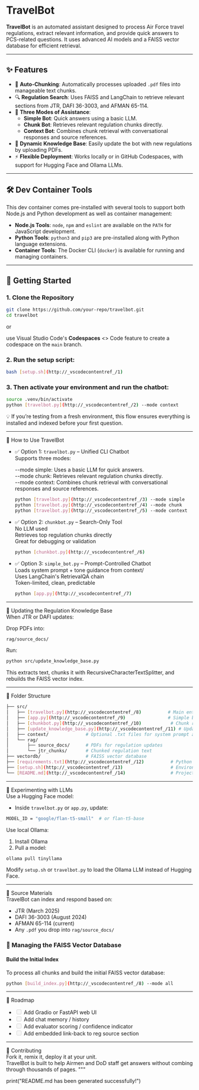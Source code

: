 # TravelBot

**TravelBot** is an automated assistant designed to process Air Force travel regulations, extract relevant information, and provide quick answers to PCS-related questions. It uses advanced AI models and a FAISS vector database for efficient retrieval.

---

## ✨ Features

- 📄 **Auto-Chunking**: Automatically processes uploaded `.pdf` files into manageable text chunks.
- 🔍 **Regulation Search**: Uses FAISS and LangChain to retrieve relevant sections from JTR, DAFI 36-3003, and AFMAN 65-114.
- 🤖 **Three Modes of Assistance**:
  - **Simple Bot**: Quick answers using a basic LLM.
  - **Chunk Bot**: Retrieves relevant regulation chunks directly.
  - **Context Bot**: Combines chunk retrieval with conversational responses and source references.
- 📂 **Dynamic Knowledge Base**: Easily update the bot with new regulations by uploading PDFs.
- ⚡ **Flexible Deployment**: Works locally or in GitHub Codespaces, with support for Hugging Face and Ollama LLMs.

---

## 🛠️ Dev Container Tools

This dev container comes pre-installed with several tools to support both Node.js and Python development as well as container management:
- **Node.js Tools**: `node`, `npm` and `eslint` are available on the `PATH` for JavaScript development.
- **Python Tools**: `python3` and `pip3` are pre-installed along with Python language extensions.
- **Container Tools**: The Docker CLI (`docker`) is available for running and managing containers.

---

## 🚀 Getting Started

### 1. Clone the Repository
```bash
git clone https://github.com/your-repo/travelbot.git
cd travelbot
```
or

use Visual Studio Code's **Codespaces** <> Code feature to create a codespace on the `main` branch.

### 2. Run the setup script:
```bash
bash [setup.sh](http://_vscodecontentref_/1)
```
### 3. Then activate your environment and run the chatbot:
```bash
source .venv/bin/activate
python [travelbot.py](http://_vscodecontentref_/2) --mode context
```

💡 If you’re testing from a fresh environment, this flow ensures everything is installed and indexed before your first question.

---

🧠 How to Use TravelBot
-   ✅ Option 1: `travelbot.py` – Unified CLI Chatbot  
    Supports three modes:

    --mode simple: Uses a basic LLM for quick answers.  
    --mode chunk: Retrieves relevant regulation chunks directly.  
    --mode context: Combines chunk retrieval with conversational responses and source references.
    ```bash
    python [travelbot.py](http://_vscodecontentref_/3) --mode simple
    python [travelbot.py](http://_vscodecontentref_/4) --mode chunk
    python [travelbot.py](http://_vscodecontentref_/5) --mode context
    ```

-   ✅ Option 2: `chunkbot.py` – Search-Only Tool  
    No LLM used  
    Retrieves top regulation chunks directly  
    Great for debugging or validation
    ```bash
    python [chunkbot.py](http://_vscodecontentref_/6)
    ```

-   ✅ Option 3: `simple_bot.py` – Prompt-Controlled Chatbot  
    Loads system prompt + tone guidance from context/  
    Uses LangChain's RetrievalQA chain  
    Token-limited, clean, predictable
    ```bash
    python [app.py](http://_vscodecontentref_/7)
    ```

---

🔄 Updating the Regulation Knowledge Base  
When JTR or DAFI updates:

Drop PDFs into:
```bash
rag/source_docs/
```
Run:
```bash
python src/update_knowledge_base.py
```
This extracts text, chunks it with RecursiveCharacterTextSplitter, and rebuilds the FAISS vector index.

---

🧰 Folder Structure
```bash
├── src/
│   ├── [travelbot.py](http://_vscodecontentref_/8)          # Main entry point for all modes
│   ├── [app.py](http://_vscodecontentref_/9)                # Simple bot
│   ├── [chunkbot.py](http://_vscodecontentref_/10)           # Chunk retriever bot
│   ├── [update_knowledge_base.py](http://_vscodecontentref_/11) # Updates the FAISS vector database
│   ├── context/              # Optional .txt files for system prompt and tone
│   └── rag/
│       ├── source_docs/      # PDFs for regulation updates
│       └── jtr_chunks/       # Chunked regulation text
├── vectordb/                 # FAISS vector database
├── [requirements.txt](http://_vscodecontentref_/12)          # Python dependencies
├── [setup.sh](http://_vscodecontentref_/13)                  # Environment setup script
└── [README.md](http://_vscodecontentref_/14)                 # Project documentation
```

---

🤖 Experimenting with LLMs  
Use a Hugging Face model:  
- Inside `travelbot.py` or `app.py`, update:
```bash
MODEL_ID = "google/flan-t5-small"  # or flan-t5-base
```

Use local Ollama:
1. Install Ollama
2. Pull a model:
```bash
ollama pull tinyllama
```
Modify `setup.sh` or `travelbot.py` to load the Ollama LLM instead of Hugging Face.

---

📘 Source Materials  
TravelBot can index and respond based on:
- JTR (March 2025)
- DAFI 36-3003 (August 2024)
- AFMAN 65-114 (current)
- Any `.pdf` you drop into `rag/source_docs/`

### 🔄 Managing the FAISS Vector Database

#### Build the Initial Index  
To process all chunks and build the initial FAISS vector database:
```bash
python [build_index.py](http://_vscodecontentref_/8) --mode all
```
---

📅 Roadmap
-   <input disabled="" type="checkbox"> Add Gradio or FastAPI web UI
-   <input disabled="" type="checkbox"> Add chat memory / history
-   <input disabled="" type="checkbox"> Add evaluator scoring / confidence indicator
-   <input disabled="" type="checkbox"> Add embedded link-back to reg source section

---

🙌 Contributing  
Fork it, remix it, deploy it at your unit.  
TravelBot is built to help Airmen and DoD staff get answers without combing through thousands of pages.
"""

print("README.md has been generated successfully!")